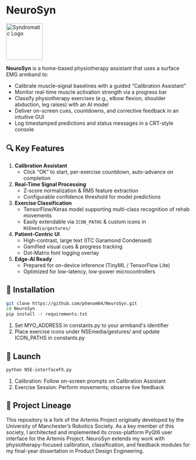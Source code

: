 # NeuroSyn

<a href="https://syndromatic.com"><img src="model-v4/NSEmedia/syn app light.png" alt="Syndromatic Logo" width="100"/></a>

**NeuroSyn** is a home-based physiotherapy assistant that uses a surface EMG armband to:

- Calibrate muscle–signal baselines with a guided “Calibration Assistant”  
- Monitor real-time muscle activation strength via a progress bar  
- Classify physiotherapy exercises (e.g., elbow flexion, shoulder abduction, leg raises) with an AI model  
- Deliver on-screen cues, countdowns, and corrective feedback in an intuitive GUI  
- Log timestamped predictions and status messages in a CRT-style console  

## 🔍 Key Features

1. **Calibration Assistant**  
   - Click “OK” to start, per-exercise countdown, auto-advance on completion  
2. **Real-Time Signal Processing**  
   - Z-score normalization & RMS feature extraction  
   - Configurable confidence threshold for model predictions  
3. **Exercise Classification**  
   - TensorFlow/Keras model supporting multi-class recognition of rehab movements  
   - Easily extendable via `ICON_PATHS` & custom icons in `NSEmedia/gestures/`  
4. **Patient-Centric UI**  
   - High-contrast, large text (ITC Garamond Condensed)  
   - Gamified visual cues & progress tracking  
   - Dot-Matrix font logging overlay  
5. **Edge-AI Ready**  
   - Prepared for on-device inference (TinyML / TensorFlow Lite)  
   - Optimized for low-latency, low-power microcontrollers  

## 💾 Installation

```bash
git clone https://github.com/phenom64/NeuroSyn.git
cd NeuroSyn
pip install -r requirements.txt
```
1. Set MYO_ADDRESS in constants.py to your armband's identifier
2. Place exercise icons under NSEmedia/gestures/ and update ICON_PATHS in constants.py

## 🚀 Launch

```bash
python NSE-interfaceFX.py
```
1. Calibration: Follow on-screen prompts on Calibration Assistant
2. Exercise Session: Perform movements; observe live feedback
   
## 🌟 Project Lineage

This repository is a fork of the Artemis Project originally developed by the University of Manchester’s Robotics Society. As a key member of this society, I architected and implemented its cross-platform PyQt6 user interface for the Artemis Project. NeuroSyn extends my work with physiotherapy-focused calibration, classification, and feedback modules for my final-year dissertation in Product Design Engineering.
